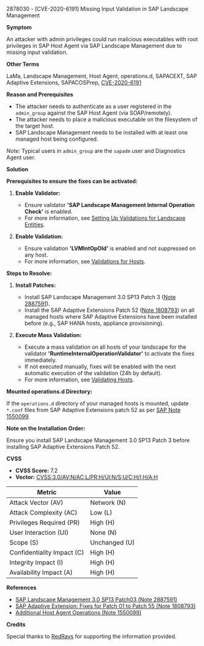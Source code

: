 2878030 - [CVE-2020-6191] Missing Input Validation in SAP Landscape Management

**Symptom**

An attacker with admin privileges could run malicious executables with root privileges in SAP Host Agent via SAP Landscape Management due to missing input validation.

**Other Terms**

LaMa, Landscape Management, Host Agent, operations.d, SAPACEXT, SAP Adaptive Extensions, SAPACOSPrep, [CVE-2020-6191](https://cve.mitre.org/cgi-bin/cvename.cgi?name=CVE-2020-6191)

**Reason and Prerequisites**

- The attacker needs to authenticate as a user registered in the `admin_group` against the SAP Host Agent (via SOAP/remotely).
- The attacker needs to place a malicious executable on the filesystem of the target host.
- SAP Landscape Management needs to be installed with at least one managed host being configured.

*Note:* Typical users in `admin_group` are the `sapadm` user and Diagnostics Agent user.

**Solution**

**Prerequisites to ensure the fixes can be activated:**

1. **Enable Validator:**
   - Ensure validator **'SAP Landscape Management Internal Operation Check'** is enabled.
   - For more information, see [Setting Up Validations for Landscape Entities](https://me.sap.com/viewer/e7dead4286c545808b3bd24feee7448c/latest/en-US/4e01ccb9c4e400aae10000000a42189e.html).

2. **Enable Validation:**
   - Ensure validation **'LVMIntOpOld'** is enabled and not suppressed on any host.
   - For more information, see [Validations for Hosts](https://me.sap.com/viewer/e7dead4286c545808b3bd24feee7448c/latest/en-US/856412279b164ea085be4e4e1fa8dfea.html).

**Steps to Resolve:**

1. **Install Patches:**
   - Install SAP Landscape Management 3.0 SP13 Patch 3 ([Note 2887591](https://me.sap.com/notes/2887591)).
   - Install the SAP Adaptive Extensions Patch 52 ([Note 1808793](https://me.sap.com/notes/1808793)) on all managed hosts where SAP Adaptive Extensions have been installed before (e.g., SAP HANA hosts, appliance provisioning).

2. **Execute Mass Validation:**
   - Execute a mass validation on all hosts of your landscape for the validator **'RuntimeInternalOperationValidator'** to activate the fixes immediately.
   - If not executed manually, fixes will be enabled with the next automatic execution of the validation (24h by default).
   - For more information, see [Validating Hosts](https://me.sap.com/viewer/e7dead4286c545808b3bd24feee7448c/latest/en-US/f19736626215495e8675fb4d07f81a23.html).

**Mounted operations.d Directory:**

If the `operations.d` directory of your managed hosts is mounted, update `*.conf` files from SAP Adaptive Extensions patch 52 as per [SAP Note 1550099](https://me.sap.com/notes/1550099).

**Note on the Installation Order:**

Ensure you install SAP Landscape Management 3.0 SP13 Patch 3 before installing SAP Adaptive Extensions Patch 52.

**CVSS**

- **CVSS Score:** 7.2
- **Vector:** [CVSS:3.0/AV:N/AC:L/PR:H/UI:N/S:U/C:H/I:H/A:H](https://www.first.org/cvss/calculator/3.0#CVSS:3.0/AV:N/AC:L/PR:H/UI:N/S:U/C:H/I:H/A:H)

| Metric                     | Value             |
|----------------------------|-------------------|
| Attack Vector (AV)         | Network (N)       |
| Attack Complexity (AC)     | Low (L)           |
| Privileges Required (PR)   | High (H)          |
| User Interaction (UI)      | None (N)          |
| Scope (S)                  | Unchanged (U)     |
| Confidentiality Impact (C) | High (H)          |
| Integrity Impact (I)       | High (H)          |
| Availability Impact (A)    | High (H)          |

**References**

- [SAP Landscape Management 3.0 SP13 Patch03 (Note 2887591)](https://me.sap.com/notes/2887591)
- [SAP Adaptive Extension: Fixes for Patch 01 to Patch 55 (Note 1808793)](https://me.sap.com/notes/1808793)
- [Additional Host Agent Operations (Note 1550099)](https://me.sap.com/notes/1550099)

**Credits**

Special thanks to [RedRays](https://redrays.io) for supporting the information provided.